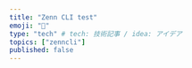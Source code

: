 ```yaml
---
title: "Zenn CLI test"
emoji: "🕌"
type: "tech" # tech: 技術記事 / idea: アイデア
topics: ["zenncli"]
published: false
---
```

